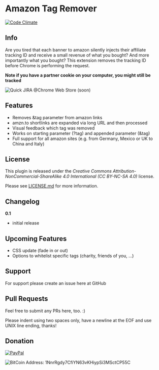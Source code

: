 # Amazon Tag Remover
[![Code Climate](https://codeclimate.com/github/timbru31/amazon-tag-remover/badges/gpa.svg)](https://codeclimate.com/github/timbru31/amazon-tag-remover)

## Info
Are you tired that each banner to amazon silently injects their affiliate tracking ID and receive a small revenue of what you bought? And more importantly what you bought?
This extension removes the tracking ID before Chrome is performing the request.

**Note if you have a partner cookie on your computer, you might still be tracked**

![Quick JIRA @Chrome Web Store](https://developer.chrome.com/webstore/images/ChromeWebStore_Badge_v2_206x58.png "QuickJIRA @Chrome Web Store")
(soon)

## Features
* Removes &tag parameter from amazon links
* amzn.to shortlinks are expanded via long URL and then processed
* Visual feedback which tag was removed
* Works on starting parameter (?tag) and appended parameter (&tag)
* Full support for all amazon sites (e.g. from Germany, Mexico or UK to China and Italy)

## License
This plugin is released under the
*Creative Commons Attribution-NonCommercial-ShareAlike 4.0 International (CC BY-NC-SA 4.0)* license.

Please see [LICENSE.md](LICENSE.md) for more information.

## Changelog

**0.1**
* initial release

## Upcoming Features

* CSS update (fade in or out)
* Options to whitelist specific tags (charity, friends of you, ...)

## Support
For support please create an issue here at GitHub

## Pull Requests
Feel free to submit any PRs here, too. :)

Please indent using two spaces only, have a newline at the EOF and use UNIX line ending, thanks!

## Donation
[![PayPal](https://www.paypalobjects.com/en_US/i/btn/btn_donateCC_LG.gif "Donation via PayPal")](https://www.paypal.com/cgi-bin/webscr?cmd=_s-xclick&hosted_button_id=T9TEV7Q88B9M2)

![BitCoin](https://dl.dropboxusercontent.com/u/26476995/bitcoin_logo.png "Donation via BitCoins")
Address: 1NnrRgdy7CfiYN63vKHiypSi3MSctCP55C
